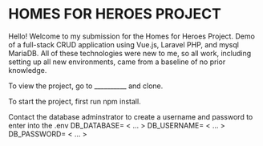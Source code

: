 # HOMES FOR HEROES PROJECT

Hello! Welcome to my submission for the Homes for Heroes Project. Demo of a full-stack CRUD application using Vue.js, Laravel PHP, and mysql MariaDB. All of these technologies were new to me, so all work, including setting up all new environments, came from a baseline of no prior knowledge.

To view the project, go to __________ and clone.

To start the project, first run npm install.

Contact the database adminstrator to create a username and password to enter into the .env
    DB_DATABASE= < ... >
    DB_USERNAME= < ... >
    DB_PASSWORD= < ... >

